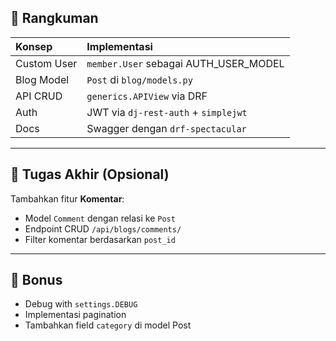 ## 🧠 Rangkuman

| Konsep      | Implementasi                          |
| :---------- | :------------------------------------ |
| Custom User | `member.User` sebagai AUTH_USER_MODEL |
| Blog Model  | `Post` di `blog/models.py`            |
| API CRUD    | `generics.APIView` via DRF            |
| Auth        | JWT via `dj-rest-auth` + `simplejwt`  |
| Docs        | Swagger dengan `drf-spectacular`      |

---

## 💪 Tugas Akhir (Opsional)

Tambahkan fitur **Komentar**:

- Model `Comment` dengan relasi ke `Post`
- Endpoint CRUD `/api/blogs/comments/`
- Filter komentar berdasarkan `post_id`

---

## 🎯 Bonus

- Debug with `settings.DEBUG`
- Implementasi pagination
- Tambahkan field `category` di model Post
